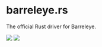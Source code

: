 # barreleye.rs

The official Rust driver for Barreleye.

[![](https://img.shields.io/badge/status-beta-ff69b4.svg?style=flat-square)](https://github.com/barreleye/barreleye.rs)
[![](https://img.shields.io/badge/license-Apache_License_2.0-9cf.svg?style=flat-square)](https://github.com/barreleye/barreleye.rs)
